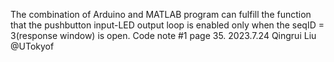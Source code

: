 The combination of Arduino and MATLAB program can fulfill the function that the pushbutton input-LED output loop is enabled only when the seqID = 3(response window) is open. 
Code note #1 page 35.
2023.7.24 Qingrui Liu @UTokyof
